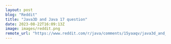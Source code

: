 ```yaml
---
layout: post
blog: "Reddit"
title: "Java3D and Java 17 question"
date: 2023-08-22T16:09:13Z
image: images/reddit.png
remote_url: "https://www.reddit.com/r/java/comments/15yaaqv/java3d_and_java_17_question/"
---
```

